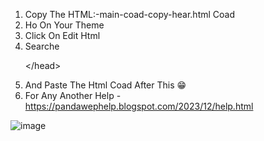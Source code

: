 1. Copy The HTML:-main-coad-copy-hear.html  Coad
2. Ho On Your Theme
3. Click On Edit Html
4. Searche <p>&lt;/head&gt;</p>
5. And Paste The Html Coad After This 😁
6. For Any Another Help - https://pandawephelp.blogspot.com/2023/12/help.html

![image](https://github.com/pandawep/PandaWep-Bravedetecter/assets/154017398/aa6c7ae2-2d14-43e2-842c-bb76a6a977b1)

